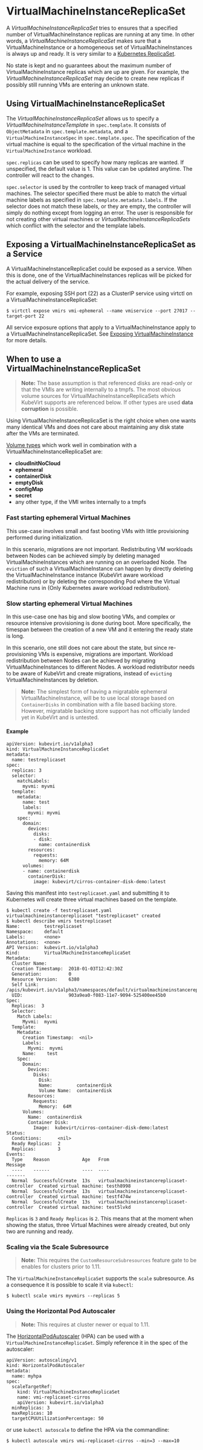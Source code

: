 # VirtualMachineInstanceReplicaSet

A *VirtualMachineInstanceReplicaSet* tries to ensures that a specified
number of VirtualMachineInstance replicas are running at any time. In
other words, a *VirtualMachineInstanceReplicaSet* makes sure that a
VirtualMachineInstance or a homogeneous set of VirtualMachineInstances
is always up and ready. It is very similar to a [Kubernetes
ReplicaSet](https://kubernetes.io/docs/concepts/workloads/controllers/replicaset/).

No state is kept and no guarantees about the maximum number of
VirtualMachineInstance replicas which are up are given. For example, the
*VirtualMachineInstanceReplicaSet* may decide to create new replicas if
possibly still running VMs are entering an unknown state.


## Using VirtualMachineInstanceReplicaSet

The *VirtualMachineInstanceReplicaSet* allows us to specify a
*VirtualMachineInstanceTemplate* in `spec.template`. It consists of
`ObjectMetadata` in `spec.template.metadata`, and a
`VirtualMachineInstanceSpec` in `spec.template.spec`. The specification
of the virtual machine is equal to the specification of the virtual
machine in the `VirtualMachineInstance` workload.

`spec.replicas` can be used to specify how many replicas are wanted. If
unspecified, the default value is 1. This value can be updated anytime.
The controller will react to the changes.

`spec.selector` is used by the controller to keep track of managed
virtual machines. The selector specified there must be able to match the
virtual machine labels as specified in `spec.template.metadata.labels`.
If the selector does not match these labels, or they are empty, the
controller will simply do nothing except from logging an error. The user
is responsible for not creating other virtual machines or
*VirtualMachineInstanceReplicaSets* which conflict with the selector and
the template labels.


## Exposing a VirtualMachineInstanceReplicaSet as a Service

A VirtualMachineInstanceReplicaSet could be exposed as a service. When
this is done, one of the VirtualMachineInstances replicas will be picked
for the actual delivery of the service.

For example, exposing SSH port (22) as a ClusterIP service using virtctl
on a VirtualMachineInstanceReplicaSet:

    $ virtctl expose vmirs vmi-ephemeral --name vmiservice --port 27017 --target-port 22

All service exposure options that apply to a VirtualMachineInstance
apply to a VirtualMachineInstanceReplicaSet. See [Exposing
VirtualMachineInstance](http://kubevirt.io/user-guide/#/workloads/virtual-machines/expose-service)
for more details.


## When to use a VirtualMachineInstanceReplicaSet

> **Note:** The base assumption is that referenced disks are read-only
> or that the VMIs are writing internally to a tmpfs. The most obvious
> volume sources for VirtualMachineInstanceReplicaSets which KubeVirt
> supports are referenced below. If other types are used **data
> corruption** is possible.

Using VirtualMachineInstanceReplicaSet is the right choice when one
wants many identical VMs and does not care about maintaining any disk
state after the VMs are terminated.

[Volume types](../disks_and_volumes) which
work well in combination with a VirtualMachineInstanceReplicaSet are:

-   **cloudInitNoCloud**
-   **ephemeral**
-   **containerDisk**
-   **emptyDisk**
-   **configMap**
-   **secret**
-   any other type, if the VMI writes internally to a tmpfs

### Fast starting ephemeral Virtual Machines

This use-case involves small and fast booting VMs with little
provisioning performed during initialization.

In this scenario, migrations are not important. Redistributing VM
workloads between Nodes can be achieved simply by deleting managed
VirtualMachineInstances which are running on an overloaded Node. The
`eviction` of such a VirtualMachineInstance can happen by directly
deleting the VirtualMachineInstance instance (KubeVirt aware workload
redistribution) or by deleting the corresponding Pod where the Virtual
Machine runs in (Only Kubernetes aware workload redistribution).

### Slow starting ephemeral Virtual Machines

In this use-case one has big and slow booting VMs, and complex or
resource intensive provisioning is done during boot. More specifically,
the timespan between the creation of a new VM and it entering the ready
state is long.

In this scenario, one still does not care about the state, but since
re-provisioning VMs is expensive, migrations are important. Workload
redistribution between Nodes can be achieved by migrating
VirtualMachineInstances to different Nodes. A workload redistributor
needs to be aware of KubeVirt and create migrations, instead of
`evicting` VirtualMachineInstances by deletion.

> **Note:** The simplest form of having a migratable ephemeral
> VirtualMachineInstance, will be to use local storage based on
> `ContainerDisks` in combination with a file based backing store.
> However, migratable backing store support has not officially landed
> yet in KubeVirt and is untested.

#### Example

    apiVersion: kubevirt.io/v1alpha3
    kind: VirtualMachineInstanceReplicaSet
    metadata:
      name: testreplicaset
    spec:
      replicas: 3
      selector:
        matchLabels:
          myvmi: myvmi
      template:
        metadata:
          name: test
          labels:
            myvmi: myvmi
        spec:
          domain:
            devices:
              disks:
              - disk:
                name: containerdisk
            resources:
              requests:
                memory: 64M
          volumes:
          - name: containerdisk
            containerDisk:
              image: kubevirt/cirros-container-disk-demo:latest

Saving this manifest into `testreplicaset.yaml` and submitting it to
Kubernetes will create three virtual machines based on the template.

    $ kubectl create -f testreplicaset.yaml
    virtualmachineinstancereplicaset "testreplicaset" created
    $ kubectl describe vmirs testreplicaset
    Name:         testreplicaset
    Namespace:    default
    Labels:       <none>
    Annotations:  <none>
    API Version:  kubevirt.io/v1alpha3
    Kind:         VirtualMachineInstanceReplicaSet
    Metadata:
      Cluster Name:
      Creation Timestamp:  2018-01-03T12:42:30Z
      Generation:          0
      Resource Version:    6380
      Self Link:           /apis/kubevirt.io/v1alpha3/namespaces/default/virtualmachineinstancereplicasets/testreplicaset
      UID:                 903a9ea0-f083-11e7-9094-525400ee45b0
    Spec:
      Replicas:  3
      Selector:
        Match Labels:
          Myvmi:  myvmi
      Template:
        Metadata:
          Creation Timestamp:  <nil>
          Labels:
            Myvmi:  myvmi
          Name:    test
        Spec:
          Domain:
            Devices:
              Disks:
                Disk:
                Name:         containerdisk
                Volume Name:  containerdisk
            Resources:
              Requests:
                Memory:  64M
          Volumes:
            Name:  containerdisk
            Container Disk:
              Image:  kubevirt/cirros-container-disk-demo:latest
    Status:
      Conditions:      <nil>
      Ready Replicas:  2
      Replicas:        3
    Events:
      Type    Reason            Age   From                                 Message
      ----    ------            ----  ----                                 -------
      Normal  SuccessfulCreate  13s   virtualmachineinstancereplicaset-controller  Created virtual machine: testh8998
      Normal  SuccessfulCreate  13s   virtualmachineinstancereplicaset-controller  Created virtual machine: testf474w
      Normal  SuccessfulCreate  13s   virtualmachineinstancereplicaset-controller  Created virtual machine: test5lvkd

`Replicas` is `3` and `Ready Replicas` is `2`. This means that at the
moment when showing the status, three Virtual Machines were already
created, but only two are running and ready.

### Scaling via the Scale Subresource

> **Note:** This requires the `CustomResourceSubresources` feature gate
> to be enables for clusters prior to 1.11.

The `VirtualMachineInstanceReplicaSet` supports the `scale` subresource.
As a consequence it is possible to scale it via `kubectl`:

    $ kubectl scale vmirs myvmirs --replicas 5


### Using the Horizontal Pod Autoscaler

> **Note:** This requires at cluster newer or equal to 1.11.

The
[HorizontalPodAutoscaler](https://kubernetes.io/docs/tasks/run-application/horizontal-pod-autoscale/)
(HPA) can be used with a `VirtualMachineInstanceReplicaSet`. Simply
reference it in the spec of the autoscaler:

    apiVersion: autoscaling/v1
    kind: HorizontalPodAutoscaler
    metadata:
      name: myhpa
    spec:
      scaleTargetRef:
        kind: VirtualMachineInstanceReplicaSet
        name: vmi-replicaset-cirros
        apiVersion: kubevirt.io/v1alpha3
      minReplicas: 3
      maxReplicas: 10
      targetCPUUtilizationPercentage: 50


or use `kubectl autoscale` to define the HPA via the commandline:

    $ kubectl autoscale vmirs vmi-replicaset-cirros --min=3 --max=10
